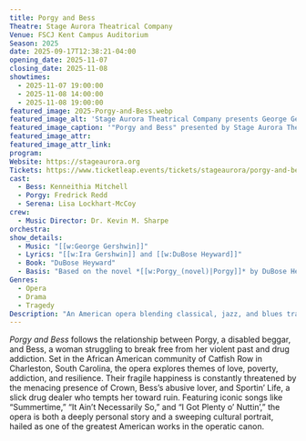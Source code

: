 ```yaml
---
title: Porgy and Bess
Theatre: Stage Aurora Theatrical Company
Venue: FSCJ Kent Campus Auditorium
Season: 2025
date: 2025-09-17T12:38:21-04:00
opening_date: 2025-11-07
closing_date: 2025-11-08
showtimes:
  - 2025-11-07 19:00:00
  - 2025-11-08 14:00:00
  - 2025-11-08 19:00:00
featured_image: 2025-Porgy-and-Bess.webp
featured_image_alt: 'Stage Aurora Theatrical Company presents George Gershwin’s opera "Porgy and Bess"'
featured_image_caption: '"Porgy and Bess" presented by Stage Aurora Theatrical Company at FSCJ Kent Campus Auditorium'
featured_image_attr: 
featured_image_attr_link: 
program:
Website: https://stageaurora.org
Tickets: https://www.ticketleap.events/tickets/stageaurora/porgy-and-bess
cast:
  - Bess: Kenneithia Mitchell
  - Porgy: Fredrick Redd
  - Serena: Lisa Lockhart-McCoy
crew:
  - Music Director: Dr. Kevin M. Sharpe
orchestra:
show_details: 
  - Music: "[[w:George Gershwin]]"
  - Lyrics: "[[w:Ira Gershwin]] and [[w:DuBose Heyward]]"
  - Book: "DuBose Heyward"
  - Basis: "Based on the novel *[[w:Porgy_(novel)|Porgy]]* by DuBose Heyward and [[w:Porgy_(play)|the play]] by Heyward and [[w:Dorothy Heyward]]"
Genres:
  - Opera
  - Drama
  - Tragedy
Description: "An American opera blending classical, jazz, and blues traditions, telling the tragic love story of Porgy and Bess against the backdrop of Catfish Row in Charleston."
---
```

*Porgy and Bess* follows the relationship between Porgy, a disabled beggar, and Bess, a woman struggling to break free from her violent past and drug addiction. Set in the African American community of Catfish Row in Charleston, South Carolina, the opera explores themes of love, poverty, addiction, and resilience. Their fragile happiness is constantly threatened by the menacing presence of Crown, Bess’s abusive lover, and Sportin’ Life, a slick drug dealer who tempts her toward ruin. Featuring iconic songs like “Summertime,” “It Ain’t Necessarily So,” and “I Got Plenty o’ Nuttin’,” the opera is both a deeply personal story and a sweeping cultural portrait, hailed as one of the greatest American works in the operatic canon.